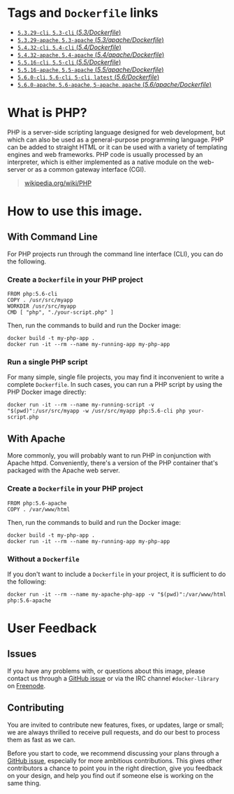 # Tags and `Dockerfile` links

- [`5.3.29-cli`, `5.3-cli` (*5.3/Dockerfile*)](https://github.com/docker-library/php/blob/e19f15271b1cbe9d3e5c9f0c552beca9579f0677/5.3/Dockerfile)
- [`5.3.29-apache`, `5.3-apache` (*5.3/apache/Dockerfile*)](https://github.com/docker-library/php/blob/e19f15271b1cbe9d3e5c9f0c552beca9579f0677/5.3/apache/Dockerfile)
- [`5.4.32-cli`, `5.4-cli` (*5.4/Dockerfile*)](https://github.com/docker-library/php/blob/e19f15271b1cbe9d3e5c9f0c552beca9579f0677/5.4/Dockerfile)
- [`5.4.32-apache`, `5.4-apache` (*5.4/apache/Dockerfile*)](https://github.com/docker-library/php/blob/e19f15271b1cbe9d3e5c9f0c552beca9579f0677/5.4/apache/Dockerfile)
- [`5.5.16-cli`, `5.5-cli` (*5.5/Dockerfile*)](https://github.com/docker-library/php/blob/e19f15271b1cbe9d3e5c9f0c552beca9579f0677/5.5/Dockerfile)
- [`5.5.16-apache`, `5.5-apache` (*5.5/apache/Dockerfile*)](https://github.com/docker-library/php/blob/e19f15271b1cbe9d3e5c9f0c552beca9579f0677/5.5/apache/Dockerfile)
- [`5.6.0-cli`, `5.6-cli`, `5-cli`, `latest` (*5.6/Dockerfile*)](https://github.com/docker-library/php/blob/e19f15271b1cbe9d3e5c9f0c552beca9579f0677/5.6/Dockerfile)
- [`5.6.0-apache`, `5.6-apache`, `5-apache`, `apache` (*5.6/apache/Dockerfile*)](https://github.com/docker-library/php/blob/e19f15271b1cbe9d3e5c9f0c552beca9579f0677/5.6/apache/Dockerfile)

# What is PHP?

PHP is a server-side scripting language designed for web development, but which
can also be used as a general-purpose programming language. PHP can be added to
straight HTML or it can be used with a variety of templating engines and web
frameworks. PHP code is usually processed by an interpreter, which is either
implemented as a native module on the web-server or as a common gateway
interface (CGI).

> [wikipedia.org/wiki/PHP](http://en.wikipedia.org/wiki/PHP)

# How to use this image.

## With Command Line

For PHP projects run through the command line interface (CLI), you can do the
following.

### Create a `Dockerfile` in your PHP project

    FROM php:5.6-cli
    COPY . /usr/src/myapp
    WORKDIR /usr/src/myapp
    CMD [ "php", "./your-script.php" ]

Then, run the commands to build and run the Docker image:

    docker build -t my-php-app .
    docker run -it --rm --name my-running-app my-php-app

### Run a single PHP script

For many simple, single file projects, you may find it inconvenient to write a
complete `Dockerfile`. In such cases, you can run a PHP script by using the PHP
Docker image directly:

    docker run -it --rm --name my-running-script -v "$(pwd)":/usr/src/myapp -w /usr/src/myapp php:5.6-cli php your-script.php

## With Apache

More commonly, you will probably want to run PHP in conjunction with Apache
httpd. Conveniently, there's a version of the PHP container that's packaged with
the Apache web server.

### Create a `Dockerfile` in your PHP project

    FROM php:5.6-apache
    COPY . /var/www/html

Then, run the commands to build and run the Docker image:

    docker build -t my-php-app .
    docker run -it --rm --name my-running-app my-php-app

### Without a `Dockerfile`

If you don't want to include a `Dockerfile` in your project, it is sufficient to
do the following:

    docker run -it --rm --name my-apache-php-app -v "$(pwd)":/var/www/html php:5.6-apache

# User Feedback

## Issues

If you have any problems with, or questions about this image, please contact us
 through a [GitHub issue](https://github.com/docker-library/php/issues) or via the IRC
channel `#docker-library` on [Freenode](https://freenode.net).

## Contributing

You are invited to contribute new features, fixes, or updates, large or small;
we are always thrilled to receive pull requests, and do our best to process them
as fast as we can.

Before you start to code, we recommend discussing your plans 
through a [GitHub issue](https://github.com/docker-library/php/issues), especially for more ambitious
contributions. This gives other contributors a chance to point you in the right
direction, give you feedback on your design, and help you find out if someone
else is working on the same thing.
